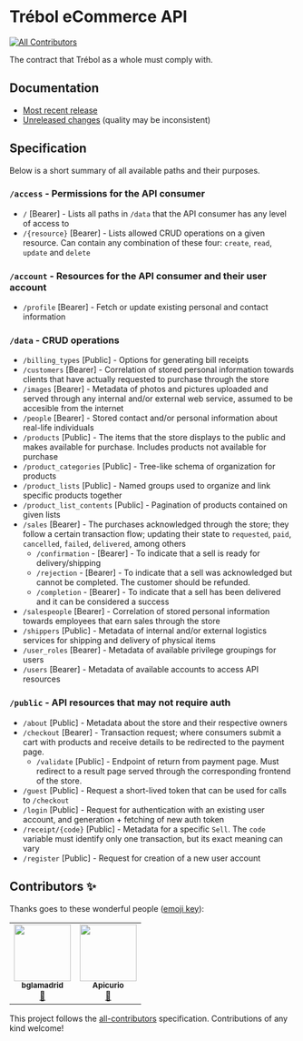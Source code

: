 # Trébol eCommerce API
<!-- ALL-CONTRIBUTORS-BADGE:START - Do not remove or modify this section -->
[![All Contributors](https://img.shields.io/badge/all_contributors-2-orange.svg?style=flat-square)](#contributors-)
<!-- ALL-CONTRIBUTORS-BADGE:END -->

The contract that Trébol as a whole must comply with.

## Documentation

- [Most recent release](https://studio-ws.apicur.io/sharing/b0bc9a13-4e93-4be2-8636-108986e75ce4)
- [Unreleased changes](https://studio-ws.apicur.io/sharing/817cd752-6043-4a6e-a230-ac0d70d07a43) (quality may be inconsistent)

## Specification

Below is a short summary of all available paths and their purposes.

### `/access` - Permissions for the API consumer

- `/` [Bearer] - Lists all paths in `/data` that the API consumer has any level of access to
- `/{resource}` [Bearer] - Lists allowed CRUD operations on a given resource. Can contain any combination of these four: `create`, `read`, `update` and `delete`

### `/account` - Resources for the API consumer and their user account

- `/profile` [Bearer] - Fetch or update existing personal and contact information

### `/data` - CRUD operations

- `/billing_types` [Public] - Options for generating bill receipts
- `/customers` [Bearer] - Correlation of stored personal information towards clients that have actually requested to purchase through the store
- `/images` [Bearer] - Metadata of photos and pictures uploaded and served through any internal and/or external web service, assumed to be accesible from the internet
- `/people` [Bearer] - Stored contact and/or personal information about real-life individuals
- `/products` [Public] - The items that the store displays to the public and makes available for purchase. Includes products not available for purchase
- `/product_categories` [Public] - Tree-like schema of organization for products
- `/product_lists` [Public] - Named groups used to organize and link specific products together
- `/product_list_contents` [Public] - Pagination of products contained on given lists
- `/sales` [Bearer] - The purchases acknowledged through the store; they follow a certain transaction flow; updating their state to `requested`, `paid`, `cancelled`, `failed`, `delivered`, among others
  - `/confirmation` - [Bearer] - To indicate that a sell is ready for delivery/shipping
  - `/rejection` - [Bearer] - To indicate that a sell was acknowledged but cannot be completed. The customer should be refunded.
  - `/completion` - [Bearer] - To indicate that a sell has been delivered and it can be considered a success
- `/salespeople` [Bearer] - Correlation of stored personal information towards employees that earn sales through the store
- `/shippers` [Public] - Metadata of internal and/or external logistics services for shipping and delivery of physical items
- `/user_roles` [Bearer] - Metadata of available privilege groupings for users
- `/users` [Bearer] - Metadata of available accounts to access API resources

### `/public` - API resources that may not require auth

- `/about` [Public] - Metadata about the store and their respective owners
- `/checkout` [Bearer] - Transaction request; where consumers submit a cart with products and receive details to be redirected to the payment page.
  - `/validate` [Public] - Endpoint of return from payment page. Must redirect to a result page served through the corresponding frontend of the store.
- `/guest` [Public] - Request a short-lived token that can be used for calls to `/checkout`
- `/login` [Public] - Request for authentication with an existing user account, and generation + fetching of new auth token
- `/receipt/{code}` [Public] - Metadata for a specific `Sell`. The `code` variable must identify only one transaction, but its exact meaning can vary
- `/register` [Public] - Request for creation of a new user account

## Contributors ✨

Thanks goes to these wonderful people ([emoji key](https://allcontributors.org/docs/en/emoji-key)):

<!-- ALL-CONTRIBUTORS-LIST:START - Do not remove or modify this section -->
<!-- prettier-ignore-start -->
<!-- markdownlint-disable -->
<table>
  <tr>
    <td align="center"><a href="http://benjaminlamadrid.cl"><img src="https://avatars.githubusercontent.com/u/68207359?v=4?s=100" width="100px;" alt=""/><br /><sub><b>bglamadrid</b></sub></a><br /><a href="#design-bglamadrid" title="Design">🎨</a></td>
    <td align="center"><a href="http://www.apicur.io/"><img src="https://avatars.githubusercontent.com/u/28107283?v=4?s=100" width="100px;" alt=""/><br /><sub><b>Apicurio</b></sub></a><br /><a href="#tool-Apicurio" title="Tools">🔧</a></td>
  </tr>
</table>

<!-- markdownlint-restore -->
<!-- prettier-ignore-end -->

<!-- ALL-CONTRIBUTORS-LIST:END -->

This project follows the [all-contributors](https://github.com/all-contributors/all-contributors) specification. Contributions of any kind welcome!
